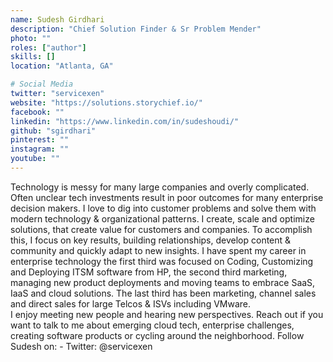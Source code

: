 ```yaml
---
name: Sudesh Girdhari
description: "Chief Solution Finder & Sr Problem Mender"
photo: ""
roles: ["author"]
skills: []
location: "Atlanta, GA"

# Social Media 
twitter: "servicexen"
website: "https://solutions.storychief.io/"
facebook: ""
linkedin: "https://www.linkedin.com/in/sudeshoudi/"
github: "sgirdhari"
pinterest: ""
instagram: ""
youtube: ""
---
```


Technology is messy for many large companies and overly complicated. Often unclear tech investments result in poor outcomes for many enterprise decision makers. I love to dig into customer problems and solve them with modern technology & organizational patterns. I create, scale and optimize solutions, that create value for customers and companies. To accomplish this, I focus on key results, building relationships, develop content & community and quickly adapt to new insights.  I have spent my career in enterprise technology the first third was focused on Coding, Customizing and Deploying ITSM software from HP, the second third marketing, managing new product deployments and moving teams to embrace SaaS, IaaS and cloud solutions. The last third has been marketing, channel sales and direct sales for large Telcos & ISVs including VMware.  
I enjoy meeting new people and hearing new perspectives. Reach out if you want to talk to me about emerging cloud tech, enterprise challenges, creating software products or cycling around the neighborhood. Follow Sudesh on: - Twitter: @servicexen
